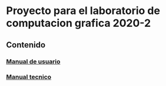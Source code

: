 # Proyecto para el laboratorio de computacion grafica 2020-2
## Contenido
### [Manual de usuario](manual_usuario.md)

### [Manual tecnico](manual_tecnico.md)
